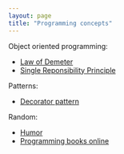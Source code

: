 ```yaml
---
layout: page
title: "Programming concepts"
---
```


Object oriented programming:

* [Law of Demeter](/notes/demeter.html)
* [Single Reponsibility Principle](/notes/single-responsibility-principle.html)

Patterns:

* [Decorator pattern](/notes/decorator-pattern.html)

Random:

* [Humor](/notes/programming-humor.html)
* [Programming books online](/notes/programming-books.html)

